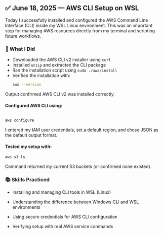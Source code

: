 ## ✅ June 18, 2025 — AWS CLI Setup on WSL

Today I successfully installed and configured the AWS Command Line Interface (CLI) inside my WSL Linux environment. This was an important step for managing AWS resources directly from my terminal and scripting future workflows.

### 🔧 What I Did
- Downloaded the AWS CLI v2 installer using `curl`
- Installed `unzip` and extracted the CLI package
- Ran the installation script using `sudo ./aws/install`
- Verified the installation with:
  ```bash
  aws --version
  ```
  
Output confirmed AWS CLI v2 was installed correctly.

#### Configured AWS CLI using:

```bash

aws configure
```

I entered my IAM user credentials, set a default region, and chose JSON as the default output format.

#### Tested my setup with:

```bash
aws s3 ls
```

Command returned my current S3 buckets (or confirmed none existed).

### 📚 Skills Practiced
- Installing and managing CLI tools in WSL (Linux)

- Understanding the difference between Windows CLI and WSL environments

- Using secure credentials for AWS CLI configuration

- Verifying setup with real AWS service commands
  
